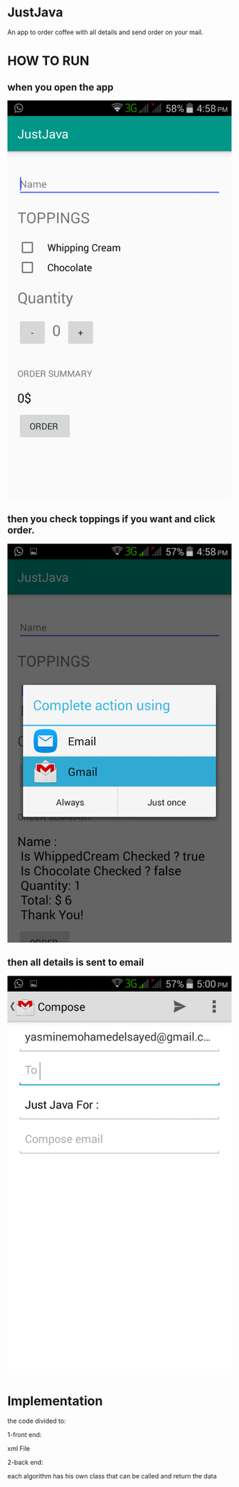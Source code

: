# JustJava

An app to order coffee with all details and send order on your mail.



# HOW TO RUN

## when you open the app

<img src='img2.PNG' >

## then you check toppings if you want and click order.
<img src='img3.PNG' >

## then all details is sent to email
<img src='img1.PNG' >



# Implementation

the code divided to:

1-front end:

xml File

2-back end:

each algorithm has his own class that can be called and return the data 
